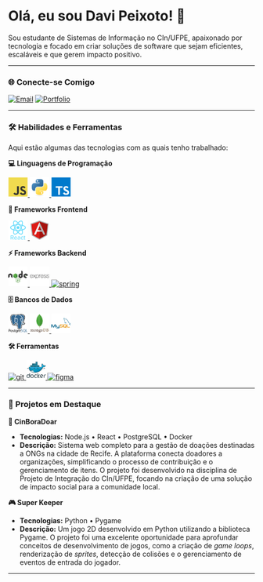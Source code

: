 # Olá, eu sou Davi Peixoto! 👋

Sou estudante de Sistemas de Informação no CIn/UFPE, apaixonado por tecnologia e focado em criar soluções de software que sejam eficientes, escaláveis e que gerem impacto positivo.

---

### 🌐 Conecte-se Comigo
[![Email](https://img.shields.io/badge/Email-D14836?style=for-the-badge&logo=gmail&logoColor=white)](mailto:davipffalcao@gmail.com)
[![Portfolio](https://img.shields.io/badge/Portfolio-000000?style=for-the-badge&logo=About.me&logoColor=white)]([COLOQUE_SEU_LINK_DO_PORTFOLIO_AQUI])

---

### 🛠️ Habilidades e Ferramentas

Aqui estão algumas das tecnologias com as quais tenho trabalhado:

**💻 Linguagens de Programação**
<p align="left">
  <a href="https://developer.mozilla.org/en-US/docs/Web/JavaScript" target="_blank" rel="noreferrer">
    <img src="https://raw.githubusercontent.com/devicons/devicon/master/icons/javascript/javascript-original.svg" alt="javascript" width="40" height="40"/>
  </a>
  <a href="https://www.python.org" target="_blank" rel="noreferrer">
    <img src="https://raw.githubusercontent.com/devicons/devicon/master/icons/python/python-original.svg" alt="python" width="40" height="40"/>
  </a>
  <a href="https://www.typescriptlang.org/" target="_blank" rel="noreferrer">
    <img src="https://raw.githubusercontent.com/devicons/devicon/master/icons/typescript/typescript-original.svg" alt="typescript" width="40" height="40"/>
  </a>
</p>

**🚀 Frameworks Frontend**
<p align="left">
  <a href="https://reactjs.org/" target="_blank" rel="noreferrer">
    <img src="https://raw.githubusercontent.com/devicons/devicon/master/icons/react/react-original-wordmark.svg" alt="react" width="40" height="40"/>
  </a>
  <a href="https://angular.io" target="_blank" rel="noreferrer">
    <img src="https://raw.githubusercontent.com/devicons/devicon/master/icons/angularjs/angularjs-original.svg" alt="angular" width="40" height="40"/>
  </a>
</p>

**⚡ Frameworks Backend**
<p align="left">
  <a href="https://nodejs.org" target="_blank" rel="noreferrer">
    <img src="https://raw.githubusercontent.com/devicons/devicon/master/icons/nodejs/nodejs-original-wordmark.svg" alt="nodejs" width="40" height="40"/>
  </a>
  <a href="https://expressjs.com" target="_blank" rel="noreferrer">
    <img src="https://raw.githubusercontent.com/devicons/devicon/master/icons/express/express-original-wordmark.svg" alt="express" width="40" height="40"/>
  </a>
   <a href="https://spring.io/" target="_blank" rel="noreferrer">
    <img src="https://www.vectorlogo.zone/logos/springio/springio-icon.svg" alt="spring" width="40" height="40"/>
  </a>
</p>

**🗄️ Bancos de Dados**
<p align="left">
  <a href="https://www.postgresql.org" target="_blank" rel="noreferrer">
    <img src="https://raw.githubusercontent.com/devicons/devicon/master/icons/postgresql/postgresql-original-wordmark.svg" alt="postgresql" width="40" height="40"/>
  </a>
  <a href="https://www.mongodb.com/" target="_blank" rel="noreferrer">
    <img src="https://raw.githubusercontent.com/devicons/devicon/master/icons/mongodb/mongodb-original-wordmark.svg" alt="mongodb" width="40" height="40"/>
  </a>
  <a href="https://www.mysql.com/" target="_blank" rel="noreferrer">
    <img src="https://raw.githubusercontent.com/devicons/devicon/master/icons/mysql/mysql-original-wordmark.svg" alt="mysql" width="40" height="40"/>
  </a>
</p>

**🛠️ Ferramentas**
<p align="left">
  <a href="https://git-scm.com/" target="_blank" rel="noreferrer">
    <img src="https://www.vectorlogo.zone/logos/git-scm/git-scm-icon.svg" alt="git" width="40" height="40"/>
  </a>
  <a href="https://www.docker.com/" target="_blank" rel="noreferrer">
    <img src="https://raw.githubusercontent.com/devicons/devicon/master/icons/docker/docker-original-wordmark.svg" alt="docker" width="40" height="40"/>
  </a>
  <a href="https://www.figma.com/" target="_blank" rel="noreferrer">
    <img src="https://www.vectorlogo.zone/logos/figma/figma-icon.svg" alt="figma" width="40" height="40"/>
  </a>
</p>

---

### 🎯 Projetos em Destaque

**🚀 CinBoraDoar**

* **Tecnologias:** Node.js • React • PostgreSQL • Docker
* **Descrição:** Sistema web completo para a gestão de doações destinadas a ONGs na cidade de Recife. A plataforma conecta doadores a organizações, simplificando o processo de contribuição e o gerenciamento de itens. O projeto foi desenvolvido na disciplina de Projeto de Integração do CIn/UFPE, focando na criação de uma solução de impacto social para a comunidade local.

**🎮 Super Keeper**

* **Tecnologias:** Python • Pygame
* **Descrição:** Um jogo 2D desenvolvido em Python utilizando a biblioteca Pygame. O projeto foi uma excelente oportunidade para aprofundar conceitos de desenvolvimento de jogos, como a criação de *game loops*, renderização de *sprites*, detecção de colisões e o gerenciamento de eventos de entrada do jogador.

---
<!--
**davi14231/davi14231** is a ✨ _special_ ✨ repository because its `README.md` (this file) appears on your GitHub profile.

Here are some ideas to get you started:

- 🔭 I’m currently working on ...
- 🌱 I’m currently learning ...
- 👯 I’m looking to collaborate on ...
- 🤔 I’m looking for help with ...
- 💬 Ask me about ...
- 📫 How to reach me: ...
- 😄 Pronouns: ...
- ⚡ Fun fact: ...
-->
